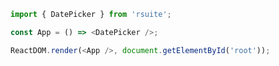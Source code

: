 <!--start-code-->

```js
import { DatePicker } from 'rsuite';

const App = () => <DatePicker />;

ReactDOM.render(<App />, document.getElementById('root'));
```

<!--end-code-->
